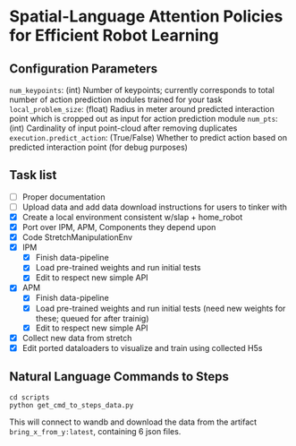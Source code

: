 # Spatial-Language Attention Policies for Efficient Robot Learning

## Configuration Parameters

`num_keypoints`: (int) Number of keypoints; currently corresponds to total number of action prediction modules trained for your task
`local_problem_size`: (float) Radius in meter around predicted interaction point which is cropped out as input for action prediction module
`num_pts`: (int) Cardinality of input point-cloud after removing duplicates
`execution.predict_action`: (True/False) Whether to predict action based on predicted interaction point (for debug purposes)

## Task list

- [ ] Proper documentation
- [ ] Upload data and add data download instructions for users to tinker with
- [x] Create a local environment consistent w/slap + home_robot
- [x] Port over IPM, APM, Components they depend upon
- [x] Code StretchManipulationEnv
- [x] IPM
  - [x] Finish data-pipeline
  - [x] Load pre-trained weights and run initial tests
  - [x] Edit to respect new simple API
- [x] APM
  - [x] Finish data-pipeline
  - [x] Load pre-trained weights and run initial tests (need new weights for these; queued for after trainig)
  - [x] Edit to respect new simple API
- [x] Collect new data from stretch
- [x] Edit ported dataloaders to visualize and train using collected H5s

## Natural Language Commands to Steps
```
cd scripts
python get_cmd_to_steps_data.py
```
This will connect to wandb and download the data from the artifact `bring_x_from_y:latest`, containing 6 json files.
